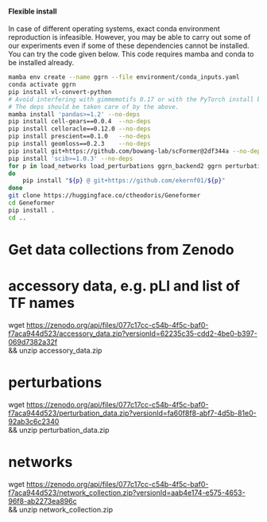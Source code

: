 
#### Flexible install

In case of different operating systems, exact conda environment reproduction is infeasible. However, you may be able to carry out some of our experiments even if some of these dependencies cannot be installed. You can try the code given below. This code requires mamba and conda to be installed already.

```bash
mamba env create --name ggrn --file environment/conda_inputs.yaml
conda activate ggrn
pip install vl-convert-python
# Avoid interfering with gimmemotifs 0.17 or with the PyTorch install by using --no-deps
# The deps should be taken care of by the above.
mamba install 'pandas>=1.2' --no-deps
pip install cell-gears==0.0.4  --no-deps
pip install celloracle==0.12.0 --no-deps
pip install prescient==0.1.0   --no-deps 
pip install geomloss==0.2.3    --no-deps 
pip install git+https://github.com/bowang-lab/scFormer@2df344a --no-deps
pip install 'scib>=1.0.3' --no-deps
for p in load_networks load_perturbations ggrn_backend2 ggrn perturbation_benchmarking_package geneformer_embeddings
do
    pip install "${p} @ git+https://github.com/ekernf01/${p}"
done
git clone https://huggingface.co/ctheodoris/Geneformer
cd Geneformer
pip install .
cd ..
```

# Get data collections from Zenodo 
# accessory data, e.g. pLI and list of TF names
wget https://zenodo.org/api/files/077c17cc-c54b-4f5c-baf0-f7aca944d523/accessory_data.zip?versionId=62235c35-cdd2-4be0-b397-069d7382a32f  \
  && unzip accessory_data.zip
# perturbations 
wget https://zenodo.org/api/files/077c17cc-c54b-4f5c-baf0-f7aca944d523/perturbation_data.zip?versionId=fa60f8f8-abf7-4d5b-81e0-92ab3c6c2340 \
  && unzip perturbation_data.zip 
# networks
wget https://zenodo.org/api/files/077c17cc-c54b-4f5c-baf0-f7aca944d523/network_collection.zip?versionId=aab4e174-e575-4653-96f8-ab2273ea896c \
  && unzip network_collection.zip 
